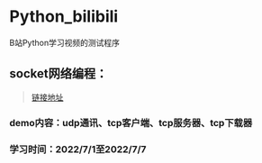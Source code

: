 # Python_bilibili
B站Python学习视频的测试程序 <p>
## socket网络编程：
> [链接地址](https://www.bilibili.com/video/BV1Xx411R743?p=23&spm_id_from=pageDriver&vd_source=16d5baed24e8ef63bea14bf1532b4e0c) <p>
### demo内容：udp通讯、tcp客户端、tcp服务器、tcp下载器
### 学习时间：2022/7/1至2022/7/7
